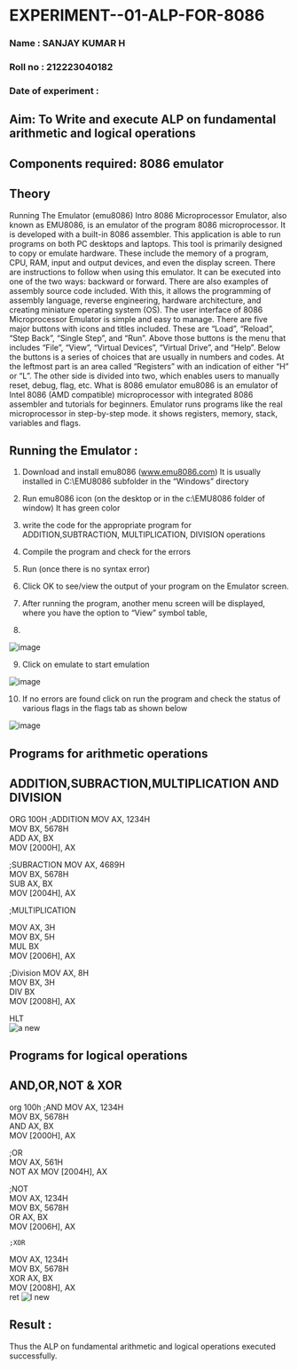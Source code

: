# EXPERIMENT--01-ALP-FOR-8086
### Name : SANJAY KUMAR H
### Roll no : 212223040182
### Date of experiment : 

## Aim: To Write and execute ALP on fundamental arithmetic and logical operations
## Components required: 8086  emulator 
## Theory 
Running The Emulator (emu8086) Intro 8086 Microprocessor Emulator, also known as EMU8086, is an emulator of the program 8086 microprocessor. It is developed with a built-in 8086 assembler. This application is able to run programs on both PC desktops and laptops. This tool is primarily designed to copy or emulate hardware. These include the memory of a program, CPU, RAM, input and output devices, and even the display screen. There are instructions to follow when using this emulator. It can be executed into one of the two ways: backward or forward. There are also examples of assembly source code included. With this, it allows the programming of assembly language, reverse engineering, hardware architecture, and creating miniature operating system (OS). The user interface of 8086 Microprocessor Emulator is simple and easy to manage. There are five major buttons with icons and titles included. These are “Load”, “Reload”, “Step Back”, “Single Step”, and “Run”. Above those buttons is the menu that includes “File”, “View”, “Virtual Devices”, “Virtual Drive”, and “Help”. Below the buttons is a series of choices that are usually in numbers and codes. At the leftmost part is an area called “Registers” with an indication of either “H” or “L”. The other side is divided into two, which enables users to manually reset, debug, flag, etc. What is 8086 emulator emu8086 is an emulator of Intel 8086 (AMD compatible) microprocessor with integrated 8086 assembler and tutorials for beginners. Emulator runs programs like the real microprocessor in step-by-step mode. it shows registers, memory, stack, variables and flags.

 ## Running the Emulator :
1.	Download and install emu8086 (www.emu8086.com) It is usually installed in C:\EMU8086 subfolder in the “Windows” directory
2.	 Run  emu8086 icon (on the desktop or in the c:\EMU8086 folder of window) It has green color 
 

3.	write the code for the appropriate program for ADDITION,SUBTRACTION, MULTIPLICATION,  DIVISION operations 

4.	 Compile the program and check for the errors 
5.	Run (once there is no syntax error) 

6.	Click OK to see/view the output of your program on the Emulator screen. 


7.	After running the program, another menu screen will be displayed, where you have the option to “View” symbol table,
8.	 


![image](https://user-images.githubusercontent.com/36288975/189273263-d65baae9-4b8f-4723-afb3-c0ffa4052b04.png)

9.	Click on emulate to start emulation 

![image](https://user-images.githubusercontent.com/36288975/189273273-9bb36ec1-e2e8-4892-8d35-37707332bfdc.png)

10.	If no errors are found click on run the program and check the status of various flags in the flags tab as shown below 

![image](https://user-images.githubusercontent.com/36288975/189273277-113a2a33-4a40-4ff8-95a5-ecd3a1f504fe.png)

## Programs for arithmetic  operations
## ADDITION,SUBRACTION,MULTIPLICATION AND DIVISION
ORG 100H
  ;ADDITION
MOV AX, 1234H  
MOV BX, 5678H  
ADD AX, BX  
MOV [2000H], AX  

 
  ;SUBRACTION
MOV AX, 4689H   
MOV BX, 5678H    
SUB AX, BX       
MOV [2004H], AX 
  
  ;MULTIPLICATION
  
MOV AX, 3H  
MOV BX, 5H  
MUL BX  
MOV [2006H], AX  
   
   ;Division
MOV AX, 8H  
MOV BX, 3H  
DIV BX  
MOV [2008H], AX  
                          
HLT  
![a new](https://github.com/user-attachments/assets/132abbb2-a6bd-4b5c-a7ab-0573a7373207)



## Programs for logical operations
## AND,OR,NOT & XOR

 org 100h 
 ;AND
 MOV AX, 1234H  
MOV BX, 5678H  
AND AX, BX  
MOV [2000H], AX
         
   ;OR      
MOV AX, 561H    
NOT AX 
MOV [2004H], AX          
         
   ;NOT      
MOV AX, 1234H  
MOV BX, 5678H  
OR AX, BX  
MOV [2006H], AX 
           
    ;XOR       
MOV AX, 1234H  
MOV BX, 5678H  
XOR AX, BX  
MOV [2008H], AX       
ret
![l new](https://github.com/user-attachments/assets/bf0d9906-821a-4ca3-aabc-4c552a964afe)


## Result :
 Thus the  ALP on fundamental arithmetic and logical operations executed successfully.
